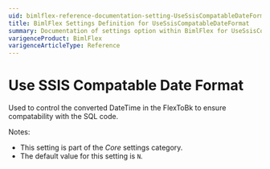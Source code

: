 ```yaml
---
uid: bimlflex-reference-documentation-setting-UseSsisCompatableDateFormat
title: BimlFlex Settings Definition for UseSsisCompatableDateFormat
summary: Documentation of settings option within BimlFlex for UseSsisCompatableDateFormat
varigenceProduct: BimlFlex
varigenceArticleType: Reference
---
```


# Use SSIS Compatable Date Format

Used to control the converted DateTime in the FlexToBk to ensure compatability with the SQL code. 

Notes:

* This setting is part of the *Core* settings category.
* The default value for this setting is `N`.
